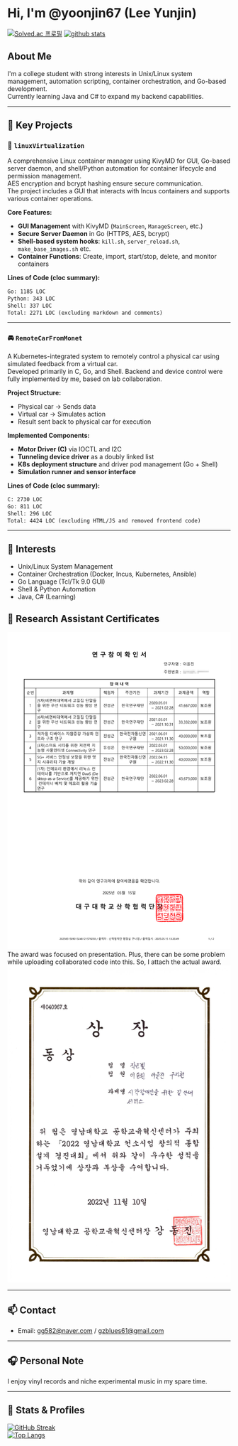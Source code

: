 
# Hi, I'm @yoonjin67 (Lee Yunjin)

[![Solved.ac 프로필](http://mazassumnida.wtf/api/generate_badge?boj=yoonjin67)](https://solved.ac/yoonjin67)
[![github stats](https://github-readme-stats.vercel.app/api?username=yoonjin67)](https://github.com/anuraghazra/github-readme-stats)

## About Me

I'm a college student with strong interests in Unix/Linux system management, automation scripting, container orchestration, and Go-based development.  
Currently learning Java and C# to expand my backend capabilities.

---

## 🧩 Key Projects

### 🔧 `linuxVirtualization`
A comprehensive Linux container manager using KivyMD for GUI, Go-based server daemon, and shell/Python automation for container lifecycle and permission management.  
AES encryption and bcrypt hashing ensure secure communication.  
The project includes a GUI that interacts with Incus containers and supports various container operations.

**Core Features:**
- **GUI Management** with KivyMD (`MainScreen`, `ManageScreen`, etc.)
- **Secure Server Daemon** in Go (HTTPS, AES, bcrypt)
- **Shell-based system hooks**: `kill.sh`, `server_reload.sh`, `make_base_images.sh` etc.
- **Container Functions**: Create, import, start/stop, delete, and monitor containers

**Lines of Code (cloc summary):**
```
Go: 1185 LOC  
Python: 343 LOC  
Shell: 337 LOC  
Total: 2271 LOC (excluding markdown and comments)
```

---

### 🚘 `RemoteCarFromMonet`
A Kubernetes-integrated system to remotely control a physical car using simulated feedback from a virtual car.  
Developed primarily in C, Go, and Shell. Backend and device control were fully implemented by me, based on lab collaboration.

**Project Structure:**
- Physical car → Sends data  
- Virtual car → Simulates action  
- Result sent back to physical car for execution

**Implemented Components:**
- **Motor Driver (C)** via IOCTL and I2C  
- **Tunneling device driver** as a doubly linked list  
- **K8s deployment structure** and driver pod management (Go + Shell)  
- **Simulation runner and sensor interface**

**Lines of Code (cloc summary):**
```
C: 2730 LOC  
Go: 811 LOC  
Shell: 296 LOC  
Total: 4424 LOC (excluding HTML/JS and removed frontend code)
```


---

## 🧠 Interests

- Unix/Linux System Management
- Container Orchestration (Docker, Incus, Kubernetes, Ansible)
- Go Language (Tcl/Tk 9.0 GUI)
- Shell & Python Automation
- Java, C# (Learning)
## 🧠 Research Assistant Certificates
![Researches](./certs.png)
The award was focused on presentation.
Plus, there can be some problem while uploading collaborated code into this.
So, I attach the actual award.
![Awards](./award.png)

---

## 📫 Contact

- Email: [gg582@naver.com](mailto:gg582@naver.com) / [gzblues61@gmail.com](mailto:gzblues61@gmail.com)

---


## 🎧 Personal Note

I enjoy vinyl records and niche experimental music in my spare time.

---

## 🔗 Stats & Profiles

[![GitHub Streak](http://github-readme-streak-stats.herokuapp.com?user=yoonjin67&theme=dark)](https://git.io/streak-stats)  
[![Top Langs](https://github-readme-stats.vercel.app/api/top-langs/?username=yoonjin67&layout=compact&theme=dark&exclude_repo=BaekjoonProblemSolvingCollections,linux-grate-10percent-overclock-test,RIOTOS-car,DOOM)](https://github.com/anuraghazra/github-readme-stats)
